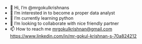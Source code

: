 - 👋 Hi, I’m @mrgokulkrishnans
- 👀 I’m interested in to become a proper data analyst
- 🌱 I’m currently learning python 
- 💞️ I’m looking to collaborate with nice friendly partner
- 📫 How to reach me mrgokulkrishnan@gmail.com 
https://www.linkedin.com/in/mr-gokul-krishnan-s-70a824212

<!---
mrgokulkrishnans/mrgokulkrishnans is a ✨ special ✨ repository because its `README.md` (this file) appears on your GitHub profile.
You can click the Preview link to take a look at your changes.
--->
